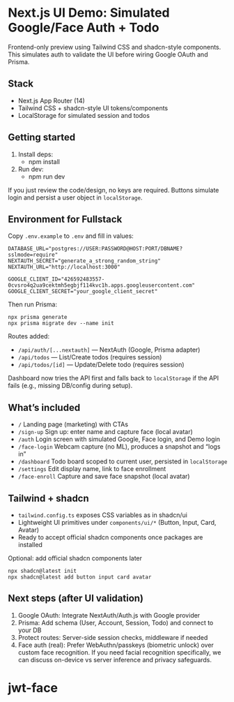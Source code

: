 # Next.js UI Demo: Simulated Google/Face Auth + Todo

Frontend-only preview using Tailwind CSS and shadcn-style components. This simulates auth to validate the UI before wiring Google OAuth and Prisma.

## Stack

- Next.js App Router (14)
- Tailwind CSS + shadcn-style UI tokens/components
- LocalStorage for simulated session and todos

## Getting started

1. Install deps:
   - npm install
2. Run dev:
   - npm run dev

If you just review the code/design, no keys are required. Buttons simulate login and persist a user object in `localStorage`.

## Environment for Fullstack

Copy `.env.example` to `.env` and fill in values:

```
DATABASE_URL="postgres://USER:PASSWORD@HOST:PORT/DBNAME?sslmode=require"
NEXTAUTH_SECRET="generate_a_strong_random_string"
NEXTAUTH_URL="http://localhost:3000"

GOOGLE_CLIENT_ID="426592483557-0cvsro4q2ua9cektmh5egbjf114kvc1h.apps.googleusercontent.com"
GOOGLE_CLIENT_SECRET="your_google_client_secret"
```

Then run Prisma:

```
npx prisma generate
npx prisma migrate dev --name init
```

Routes added:
- `/api/auth/[...nextauth]` — NextAuth (Google, Prisma adapter)
- `/api/todos` — List/Create todos (requires session)
- `/api/todos/[id]` — Update/Delete todo (requires session)

Dashboard now tries the API first and falls back to `localStorage` if the API fails (e.g., missing DB/config during setup).

## What’s included

- `/` Landing page (marketing) with CTAs
- `/sign-up` Sign up: enter name and capture face (local avatar)
- `/auth` Login screen with simulated Google, Face login, and Demo login
- `/face-login` Webcam capture (no ML), produces a snapshot and “logs in”
- `/dashboard` Todo board scoped to current user, persisted in `localStorage`
- `/settings` Edit display name, link to face enrollment
- `/face-enroll` Capture and save face snapshot (local avatar)

## Tailwind + shadcn

- `tailwind.config.ts` exposes CSS variables as in shadcn/ui
- Lightweight UI primitives under `components/ui/*` (Button, Input, Card, Avatar)
- Ready to accept official shadcn components once packages are installed

Optional: add official shadcn components later

```
npx shadcn@latest init
npx shadcn@latest add button input card avatar
```

## Next steps (after UI validation)

1. Google OAuth: Integrate NextAuth/Auth.js with Google provider
2. Prisma: Add schema (User, Account, Session, Todo) and connect to your DB
3. Protect routes: Server-side session checks, middleware if needed
4. Face auth (real): Prefer WebAuthn/passkeys (biometric unlock) over custom face recognition. If you need facial recognition specifically, we can discuss on-device vs server inference and privacy safeguards.
# jwt-face

